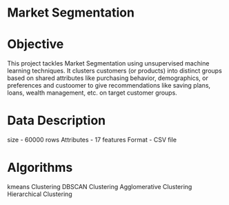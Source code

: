 # Market Segmentation

# Objective
This project tackles Market Segmentation using unsupervised machine learning techniques. It clusters customers (or products) into distinct groups based on shared attributes like purchasing behavior, demographics, or preferences and custoomer to give recommendations like saving plans, loans, wealth management, etc. on target customer groups.

# Data Description
size - 60000 rows
Attributes - 17 features
Format - CSV file

# Algorithms
kmeans Clustering
DBSCAN Clustering
Agglomerative Clustering
Hierarchical Clustering
